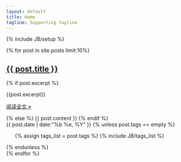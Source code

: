```yaml
---
layout: default
title: Home
tagline: Supporting tagline
---
```

{% include JB/setup %}
<section id="home">
{% for post in site.posts limit:10%}
<div class="page-header">
  <h1><a href="{{ post.url }}">{{ post.title }}</a></h1>
</div>
<div class="row">
	<div class="span10">
	{% if post.excerpt %}
		<p>{{post.excerpt}}</p>
		<p class="pull-right"><a href="{{ post.url }}">阅读全文 &raquo; </a></p>
	{% else %}
		{{ post.content }}
	{% endif %}
	</div>
	<div class="span2">
	<span class="label label-info">{{ post.date | date:"%b %e, %Y" }}</span>
	{% unless post.tags == empty %}
    <ul class="tag_box">
    {% assign tags_list = post.tags %}
    {% include JB/tags_list %}
    </ul>
  {% endunless %}  
  </div>
</div>
{% endfor %}
</section>

